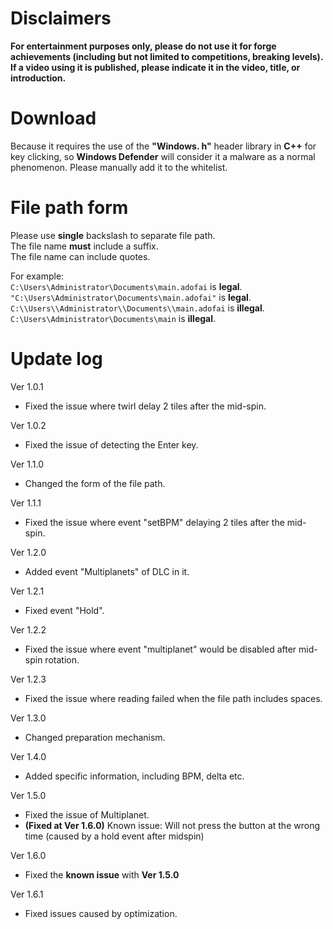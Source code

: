 # Disclaimers
**For entertainment purposes only, please do not use it for forge achievements (including but not limited to competitions, breaking levels). If a video using it is published, please indicate it in the video, title, or introduction.**
# Download
Because it requires the use of the **"Windows. h"** header library in **C++** for key clicking, so **Windows Defender** will consider it a malware as a normal phenomenon. Please manually add it to the whitelist.
# File path form
Please use **single** backslash to separate file path.  
The file name **must** include a suffix.  
The file name can include quotes.

For example:  
  `C:\Users\Administrator\Documents\main.adofai` is **legal**.  
  `"C:\Users\Administrator\Documents\main.adofai"` is **legal**.  
  `C:\\Users\\Administrator\\Documents\\main.adofai` is **illegal**.  
  `C:\Users\Administrator\Documents\main` is **illegal**.
# Update log
Ver 1.0.1  
* Fixed the issue where twirl delay 2 tiles after the mid-spin.

Ver 1.0.2
* Fixed the issue of detecting the Enter key.

Ver 1.1.0
* Changed the form of the file path.

Ver 1.1.1  
* Fixed the  issue where event "setBPM" delaying 2 tiles after the mid-spin.

Ver 1.2.0  
* Added event "Multiplanets" of DLC in it.

Ver 1.2.1  
* Fixed event "Hold".

Ver 1.2.2  
* Fixed the issue where event "multiplanet" would be disabled after mid-spin rotation.

Ver 1.2.3  
* Fixed the issue where reading failed when the file path includes spaces.

Ver 1.3.0  
* Changed preparation mechanism.

Ver 1.4.0  
* Added specific information, including BPM, delta etc.

Ver 1.5.0  
* Fixed the issue of Multiplanet.
* **(Fixed at Ver 1.6.0)** Known issue: Will not press the button at the wrong time (caused by a hold event after midspin)

Ver 1.6.0
* Fixed the **known issue** with **Ver 1.5.0**

Ver 1.6.1
* Fixed issues caused by optimization.
